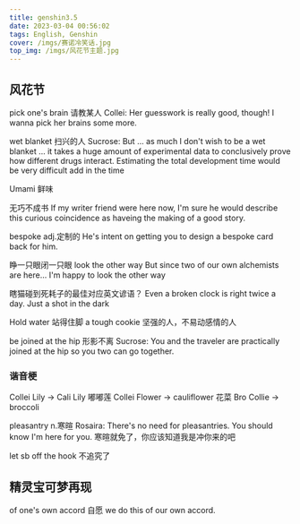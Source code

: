 ```yaml
---
title: genshin3.5
date: 2023-03-04 00:56:02
tags: English, Genshin
cover: /imgs/赛诺冷笑话.jpg
top_img: /imgs/风花节主题.jpg
---
```


## 风花节
pick one's brain 请教某人
Collei: Her guesswork is really good, though! I wanna pick her brains some more.

wet blanket 扫兴的人
Sucrose: But ... as much I don't wish to be a wet blanket ... it takes a huge amount of experimental data to conclusively prove how different drugs interact. Estimating the total development time would be very difficult add in the time

Umami 鲜味

无巧不成书 
If my writer friend were here now, I'm sure he would describe this curious coincidence as haveing the making of a good story.

bespoke adj.定制的
He's intent on getting you to design a bespoke card back for him.

睁一只眼闭一只眼 look the other way
But since two of our own alchemists are here... I'm happy to look the other way

瞎猫碰到死耗子的最佳对应英文谚语？
Even a broken clock is right twice a day.
Just a shot in the dark

Hold water 站得住脚
a tough cookie 坚强的人，不易动感情的人

be joined at the hip 形影不离
Sucrose: You and the traveler are practically joined at the hip so you two can go together.

### 谐音梗
Collei Lily -> Cali Lily 嘟嘟莲
Collei Flower -> cauliflower 花菜
Bro Collie -> broccoli


pleasantry n.寒暄
Rosaira: There's no need for pleasantries. You should know I'm here for you.  寒暄就免了，你应该知道我是冲你来的吧


let sb off the hook 不追究了


## 精灵宝可梦再现
of one's own accord 自愿
we do this of our own accord.
